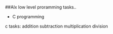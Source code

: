 ##Alx low level proramming tasks..

- C programming

c tasks:
addition
subtraction
multiplication
division
